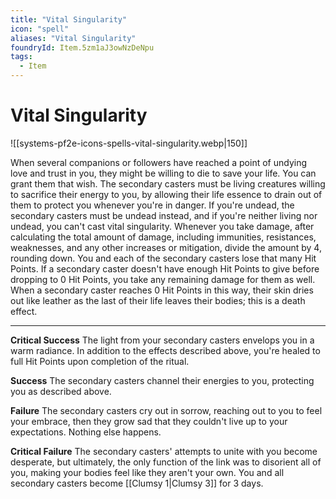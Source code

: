 ```yaml
---
title: "Vital Singularity"
icon: "spell"
aliases: "Vital Singularity"
foundryId: Item.5zm1aJ3owNzDeNpu
tags:
  - Item
---
```


# Vital Singularity
![[systems-pf2e-icons-spells-vital-singularity.webp|150]]

When several companions or followers have reached a point of undying love and trust in you, they might be willing to die to save your life. You can grant them that wish. The secondary casters must be living creatures willing to sacrifice their energy to you, by allowing their life essence to drain out of them to protect you whenever you're in danger. If you're undead, the secondary casters must be undead instead, and if you're neither living nor undead, you can't cast vital singularity. Whenever you take damage, after calculating the total amount of damage, including immunities, resistances, weaknesses, and any other increases or mitigation, divide the amount by 4, rounding down. You and each of the secondary casters lose that many Hit Points. If a secondary caster doesn't have enough Hit Points to give before dropping to 0 Hit Points, you take any remaining damage for them as well. When a secondary caster reaches 0 Hit Points in this way, their skin dries out like leather as the last of their life leaves their bodies; this is a death effect.

* * *

**Critical Success** The light from your secondary casters envelops you in a warm radiance. In addition to the effects described above, you're healed to full Hit Points upon completion of the ritual.

**Success** The secondary casters channel their energies to you, protecting you as described above.

**Failure** The secondary casters cry out in sorrow, reaching out to you to feel your embrace, then they grow sad that they couldn't live up to your expectations. Nothing else happens.

**Critical Failure** The secondary casters' attempts to unite with you become desperate, but ultimately, the only function of the link was to disorient all of you, making your bodies feel like they aren't your own. You and all secondary casters become [[Clumsy 1|Clumsy 3]] for 3 days.
